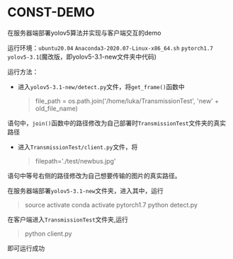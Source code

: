 # CONST-DEMO
在服务器端部署yolov5算法并实现与客户端交互的demo

运行环境：`ubuntu20.04` `Anaconda3-2020.07-Linux-x86_64.sh` `pytorch1.7` `yolov5-3.1`(魔改版，即yolov5-3.1-new文件夹中代码)

运行方法：

* 进入`yolov5-3.1-new/detect.py`文件，将`get_frame()`函数中

    > file_path = os.path.join('/home/luka/TransmissionTest', 'new' + old_file_name)

语句中，`join()`函数中的路径修改为自己部署时`TransmissionTest`文件夹的真实路径
* 进入`TransmissionTest/client.py`文件，将
    > filepath='./test/newbus.jpg'

语句中等号右侧的路径修改为自己想要传输的图片的真实路径。


在服务器端部署`yolov5-3.1-new`文件夹，进入其中，运行

> source activate
> conda activate pytorch1.7
> python detect.py

在客户端进入`TransmissionTest`文件夹,运行

>python client.py

即可运行成功